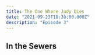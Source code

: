 ```yaml
---
title: The One Where Judy Dies
date: "2021-09-23T18:30:00.000Z"
description: "Episode 3"
---
```


## In the Sewers
